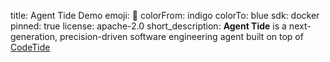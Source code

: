 title: Agent Tide Demo
emoji: 🌊
colorFrom: indigo
colorTo: blue
sdk: docker
pinned: true
license: apache-2.0
short_description: **Agent Tide** is a next-generation, precision-driven software engineering agent built on top of [CodeTide](https://github.com/BrunoV21/CodeTide)
